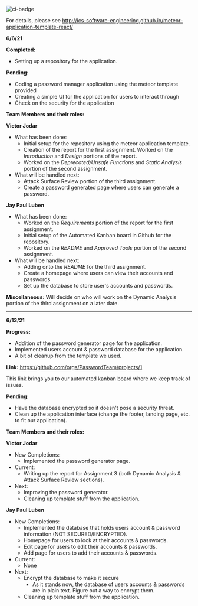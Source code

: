 ![ci-badge](https://github.com/ics-software-engineering/meteor-application-template-react/workflows/ci-meteor-application-template-react/badge.svg)

For details, please see http://ics-software-engineering.github.io/meteor-application-template-react/


**6/6/21**

**Completed:**
  - Setting up a repository for the application.
  
**Pending:**
  - Coding a password manager application using the meteor template provided
  - Creating a simple UI for the application for users to interact through
  - Check on the security for the application

**Team Members and their roles:**

**Victor Jodar**
  - What has been done: 
       - Initial setup for the repository using the meteor application template.
       - Creation of the report for the first assignment. Worked on the _Introduction_ and _Design_ portions of the report.
       - Worked on the _Deprecated/Unsafe Functions_ and _Static Analysis_ portion of the second assignment.
  - What will be handled next:
       - Attack Surface Review portion of the third assignment.
       - Create a password generated page where users can generate a password.

**Jay Paul Luben**
  - What has been done: 
       - Worked on the _Requirements_ portion of the report for the first assignment.
       - Initial setup of the Automated Kanban board in Github for the repository.
       - Worked on the _README_ and _Approved Tools_ portion of the second assignment.
  - What will be handled next:
       - Adding onto the _README_ for the third assignment.
       - Create a homepage where users can view their accounts and passwords
       - Set up the database to store user's accounts and passwords.

**Miscellaneous:** Will decide on who will work on the Dynamic Analysis portion of the third assignment on a later date.

-------------------------------------------------------------------------------------------------------------------------------------------------------------------------------
**6/13/21**

**Progress:**
  - Addition of the password generator page for the application.
  - Implemented users account & password database for the application.
  - A bit of cleanup from the template we used.
  
**Link:**
https://github.com/orgs/PasswordTeam/projects/1 

This link brings you to our automated kanban board where we keep track of issues.

**Pending:**
  - Have the database encrypted so it doesn't pose a security threat.
  - Clean up the application interface (change the footer, landing page, etc. to fit our application).

**Team Members and their roles:**

**Victor Jodar**
  - New Completions: 
       - Implemented the password generator page.
  - Current:
       - Writing up the report for Assignment 3 (both Dynamic Analysis & Attack Surface Review sections).
  - Next:
       - Improving the password generator.
       - Cleaning up template stuff from the application.

**Jay Paul Luben**
  - New Completions: 
       - Implemented the database that holds users account & password information (NOT SECURED/ENCRYPTED).
       - Homepage for users to look at their accounts & passwords.
       - Edit page for users to edit their accounts & passwords.
       - Add page for users to add their accounts & passwords.
  - Current:
       - None
  - Next:
       - Encrypt the database to make it secure
          - As it stands now, the database of users accounts & passwords are in plain text. Figure out a way to encrypt them.
       - Cleaning up template stuff from the application.


